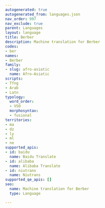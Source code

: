 ```yaml
---
autogenerated: true
autogenerated_from: languages.json
nav_order: 997
nav_exclude: true
parent: Languages
layout: language
title: Berber
description: Machine translation for Berber
codes:
- ber
names:
- Berber
family:
- slug: afro-asiatic
  name: Afro-Asiatic
scripts:
- Tfng
- Arab
- Latn
typology:
  word_order:
  - VSO
  morphosyntax:
  - fusional
territories:
- ma
- dz
- ly
- ml
- ne
supported_apis:
- id: baidu
  name: Baidu Translate
- id: alibaba
  name: Alibaba Translate
- id: niutrans
  name: Niutrans
supported_qe_apis: []
seo:
  name: Machine translation for Berber
  type: Language

---
```


